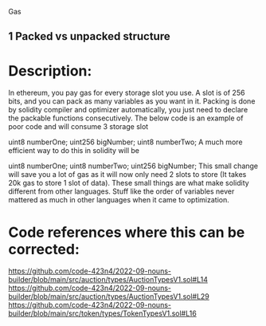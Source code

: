 Gas

## 1 Packed vs unpacked structure
# Description:
In ethereum, you pay gas for every storage slot you use. A slot is of 256 bits, and you can pack as many variables as you want in it. Packing is done by solidity compiler and optimizer automatically, you just need to declare the packable functions consecutively.
The below code is an example of poor code and will consume 3 storage slot

uint8 numberOne;
uint256 bigNumber;
uint8 numberTwo;
A much more efficient way to do this in solidity will be

uint8 numberOne;
uint8 numberTwo;
uint256 bigNumber;
This small change will save you a lot of gas as it will now only need 2 slots to store (It takes 20k gas to store 1 slot of data). These small things are what make solidity different from other languages. Stuff like the order of variables never mattered as much in other languages when it came to optimization.

# Code references where this can be corrected:
https://github.com/code-423n4/2022-09-nouns-builder/blob/main/src/auction/types/AuctionTypesV1.sol#L14
https://github.com/code-423n4/2022-09-nouns-builder/blob/main/src/auction/types/AuctionTypesV1.sol#L29
https://github.com/code-423n4/2022-09-nouns-builder/blob/main/src/token/types/TokenTypesV1.sol#L16


